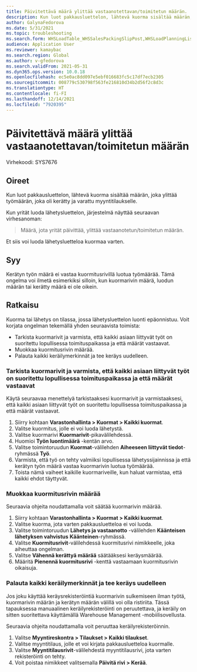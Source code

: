 ```yaml
---
title: Päivitettävä määrä ylittää vastaanotettavan/toimitetun määrän.
description: Kun luot pakkausluettelon, lähtevä kuorma sisältää määrän, joka ylittää työmäärän, joka oli kerätty ja varattu myyntitilaukselle.
author: GalynaFedorova
ms.date: 5/31/2021
ms.topic: troubleshooting
ms.search.form: WHSLoadTable_WHSSalesPackingSlipPost,WHSLoadPlanningListPage_WHSSalesPackingSlipPost,WHSLoadPlanningWorkbench_WHSSalesPackingSlipPost
audience: Application User
ms.reviewer: kamaybac
ms.search.region: Global
ms.author: v-gfedorova
ms.search.validFrom: 2021-05-31
ms.dyn365.ops.version: 10.0.18
ms.openlocfilehash: ec5e0ac8dd097e5ebf016683fc5c17df7ecb2305
ms.sourcegitcommit: 008779c530798f563fe216810d34b2d56f2c8d3c
ms.translationtype: HT
ms.contentlocale: fi-FI
ms.lasthandoff: 12/14/2021
ms.locfileid: "7920395"
---
```

# <a name="quantity-that-youre-trying-to-update-exceeds-the-receiveddelivered-quantity"></a>Päivitettävä määrä ylittää vastaanotettavan/toimitetun määrän

Virhekoodi: SYS7676

## <a name="symptoms"></a>Oireet

Kun luot pakkausluettelon, lähtevä kuorma sisältää määrän, joka ylittää työmäärän, joka oli kerätty ja varattu myyntitilaukselle.

Kun yrität luoda lähetysluettelon, järjestelmä näyttää seuraavan virhesanoman:

> Määrä, jota yrität päivittää, ylittää vastaanotetun/toimitetun määrän.

Et siis voi luoda lähetysluetteloa kuormaa varten.

## <a name="cause"></a>Syy

Kerätyn työn määrä ei vastaa kuormitusrivillä luotua työmäärää. Tämä ongelma voi ilmetä esimerkiksi silloin, kun kuormarivin määrä, luodun määrän tai kerätty määrä ei ole oikein.

## <a name="resolution"></a>Ratkaisu

Kuorma tai lähetys on tilassa, jossa lähetysluettelon luonti epäonnistuu. Voit korjata ongelman tekemällä yhden seuraavista toimista:

- Tarkista kuormarivit ja varmista, että kaikki asiaan liittyvät työt on suoritettu lopullisessa toimituspaikassa ja että määrät vastaavat.
- Muokkaa kuormitusrivin määrää.
- Palauta kaikki keräilymerkinnät ja tee keräys uudelleen.

### <a name="review-your-load-lines-and-make-sure-that-all-the-related-work-has-been-completed-at-the-final-shipping-location-and-that-the-quantities-match"></a>Tarkista kuormarivit ja varmista, että kaikki asiaan liittyvät työt on suoritettu lopullisessa toimituspaikassa ja että määrät vastaavat

Käytä seuraavaa menettelyä tarkistaaksesi kuormarivit ja varmistaaksesi, että kaikki asiaan liittyvät työt on suoritettu lopullisessa toimituspaikassa ja että määrät vastaavat.

1. Siirry kohtaan **Varastonhallinta \> Kuormat \> Kaikki kuormat**.
1. Valitse kuormitus, jolle ei voi luoda lähetystä.
1. Valitse kuormarivi **Kuormarivit**-pikavälilehdessä.
1. Huomioi **Työn luontimäärä** -kentän arvo.
1. Valitse toimintoruudun **Kuormat**-välilehden **Aiheeseen liittyvät tiedot**-ryhmässä **Työ**.
1. Varmista, että työ on tehty valmiiksi lopullisessa lähetyssijainnissa ja että kerätyn työn määrä vastaa kuormarivin luotua työmäärää.
1. Toista nämä vaiheet kaikille kuormariveille, kun haluat varmistaa, että kaikki ehdot täyttyvät.

### <a name="adjust-the-load-line-quantity"></a>Muokkaa kuormitusrivin määrää

Seuraavia ohjeita noudattamalla voit säätää kuormarivin määrää.

1. Siirry kohtaan **Varastonhallinta \> Kuormat \> Kaikki kuormat**.
1. Valitse kuorma, jota varten pakkausluetteloa ei voi luoda.
1. Valitse toimintoruudun **Lähetys ja vastaanotto** -välilehden **Käänteisen lähetyksen vahvistus** **Käänteinen**-ryhmässä.
1. Valitse **Kuormitusrivit**-välilehdessä kuormitusrivi nimikkeelle, joka aiheuttaa ongelman.
1. Valitse **Vähennä kerättyä määrää** säätääksesi keräysmäärää.
1. Määritä **Pienennä kuormitusrivi** -kenttä vastaamaan kuormitusrivin oikaisuja.

### <a name="reverse-all-pick-registrations-and-redo-picking"></a>Palauta kaikki keräilymerkinnät ja tee keräys uudelleen

Jos joku käyttää keräysrekisteröintiä kuormarivin sulkemiseen ilman työtä, kuormarivin määrän ja kerätyn määrän välillä voi olla ristiriita. Tässä tapauksessa manuaalinen keräilyrekisteröinti on peruutettava, ja keräily on sitten suoritettava käyttämällä Warehouse Management -mobiilisovellusta.

Seuraavia ohjeita noudattamalla voit peruuttaa keräilyrekisteröinnin.

1. Valitse **Myyntireskontra \> Tilaukset \> Kaikki tilaukset**.
1. Valitse myyntitilaus, jolle et voi kirjata pakkausluetteloa kuormalle.
1. Valitse **Myyntitilausrivit**-välilehdestä myyntitilausrivi, jota varten rekisteröinti on tehty.
1. Voit poistaa nimikkeet valitsemalla **Päivitä rivi \> Kerää**.
